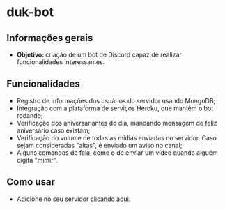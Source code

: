 # duk-bot
## Informações gerais
* <b> Objetivo: </b> criação de um bot de Discord capaz de realizar funcionalidades interessantes.

## Funcionalidades
* Registro de informações dos usuários do servidor usando MongoDB;
* Integração com a plataforma de serviços Heroku, que mantém o bot rodando;
* Verificação dos aniversariantes do dia, mandando mensagem de feliz aniversário caso existam;
* Verificação do volume de todas as mídias enviadas no servidor. Caso sejam consideradas "altas", é enviado um aviso no canal;
* Alguns comandos de fala, como o de enviar um vídeo quando alguém digita "mimir".

## Como usar
* Adicione no seu servidor [clicando aqui](https://discord.com/api/oauth2/authorize?client_id=702189763893133382&permissions=139586947136&scope=bot).

